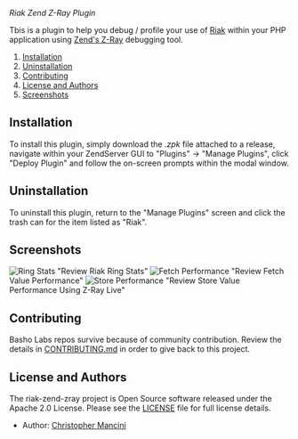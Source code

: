 *Riak Zend Z-Ray Plugin*

Tbis is a plugin to help you debug / profile your use of [Riak](http://basho.com/products/riak-kv/) within your PHP application using [Zend's Z-Ray](http://www.zend.com/en/products/server/z-ray) debugging tool.

1. [Installation](#installation)
2. [Uninstallation](#uninstallation)
3. [Contributing](#contributing)
4. [License and Authors](#license-and-authors)
5. [Screenshots](#screenshots)

## Installation

To install this plugin, simply download the *.zpk* file attached to a release, navigate within your ZendServer GUI to "Plugins" -> "Manage Plugins", click "Deploy Plugin" and follow the on-screen prompts within the modal window.

## Uninstallation

To uninstall this plugin, return to the "Manage Plugins" screen and click the trash can for the item listed as "Riak".

## Screenshots

![Ring Stats](https://raw.githubusercontent.com/basho-labs/riak-zend-zray/master/screenshots/Ring%20Stats.png) "Review Riak Ring Stats"
![Fetch Performance](https://raw.githubusercontent.com/basho-labs/riak-zend-zray/master/screenshots/Fetched%20Value.png) "Review Fetch Value Performance"
![Store Performance](https://raw.githubusercontent.com/basho-labs/riak-zend-zray/master/screenshots/Z-Ray%20Live%20Store%20Value.png) "Review Store Value Performance Using Z-Ray Live"

## Contributing

Basho Labs repos survive because of community contribution. Review the details in [CONTRIBUTING.md](CONTRIBUTING.md) in order to give back to this project.

## License and Authors
The riak-zend-zray project is Open Source software released under the Apache 2.0 License. Please see the [LICENSE](LICENSE) file for full license details.

* Author: [Christopher Mancini](https://github.com/christophermancini)
